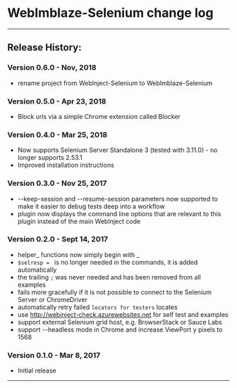 # WebImblaze-Selenium change log

---------------------------------
## Release History:

### Version 0.6.0 - Nov, 2018
* rename project from WebInject-Selenium to WebImblaze-Selenium

### Version 0.5.0 - Apr 23, 2018
* Block urls via a simple Chrome extension called Blocker

### Version 0.4.0 - Mar 25, 2018
* Now supports Selenium Server Standalone 3 (tested with 3.11.0) - no longer supports 2.53.1
* Improved installation instructions

### Version 0.3.0 - Nov 25, 2017
* --keep-session and --resume-session parameters now supported to make it easier to debug tests deep into a workflow
* plugin now displays the command line options that are relevant to this plugin instead of the main WebInject code

### Version 0.2.0 - Sept 14, 2017
* helper_ functions now simply begin with _
* `$selresp = ` is no longer needed in the commands, it is added automatically
* the trailing `;` was never needed and has been removed from all examples
* fails more gracefully if it is not possible to connect to the Selenium Server or ChromeDriver
* automatically retry failed `locators for testers` locates
* use http://webinject-check.azurewebsites.net for self test and examples
* support external Selenium grid host, e.g. BrowserStack or Sauce Labs
* support --headless mode in Chrome and increase ViewPort y pixels to 1568

### Version 0.1.0 - Mar 8, 2017
* Initial release
    
---------------------------------
